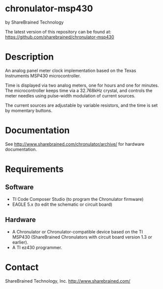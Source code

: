 chronulator-msp430
==================

by ShareBrained Technology

The latest version of this repository can be found at:
<https://github.com/sharebrained/chronulator-msp430>

Description
===========

An analog panel meter clock implementation based on the
Texas Instruments MSP430 microcontroller.

Time is displayed via two analog meters, one for hours
and one for minutes. The microcontroller keeps time via
a 32.768kHz crystal, and controls the meter needles
using pulse-width modulation of current sources.

The current sources are adjustable by variable
resistors, and the time is set by momentary buttons.

Documentation
=============

See http://www.sharebrained.com/chronulator/archive/
for hardware documentation.

Requirements
============

Software
--------

* TI Code Composer Studio (to program the Chronulator
  firmware)
* EAGLE 5.x (to edit the schematic or circuit board)

Hardware
--------

* A Chronulator or Chronulator-compatible device based
  on the TI MSP430 (ShareBrained Chronulators with
  circuit board version 1.3 or earlier).
* A TI ez430 programmer.

Contact
=======

ShareBrained Technology, Inc.
<http://www.sharebrained.com/>
